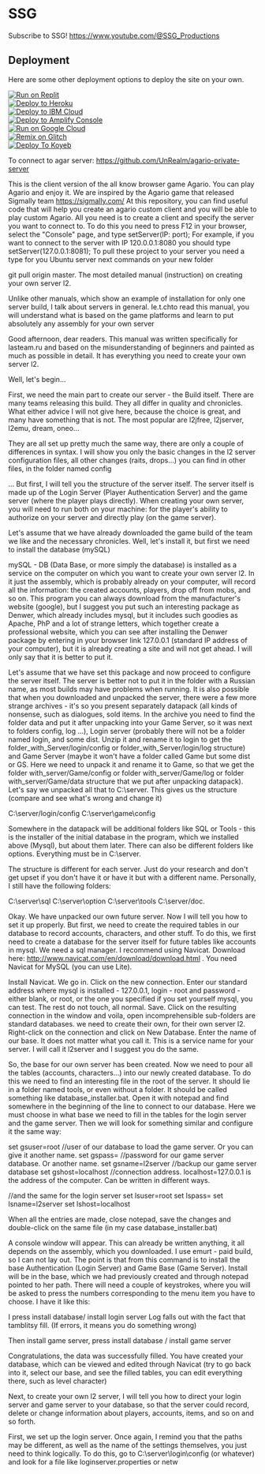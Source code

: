 # SSG

Subscribe to SSG!
https://www.youtube.com/@SSG_Productions

## Deployment
Here are some other deployment options to deploy the site on your own.

[![Run on Replit](https://raw.githubusercontent.com/BinBashBanana/deploy-buttons/master/buttons/remade/replit.svg)](https://replit.com/github/beforeblazergithub/BlazerGames)
<br>
[![Deploy to Heroku](https://raw.githubusercontent.com/BinBashBanana/deploy-buttons/master/buttons/remade/heroku.svg)](https://heroku.com/deploy/?template=https://github.com/beforeblazergithub/BlazerGames)
<br>
[![Deploy to IBM Cloud](https://raw.githubusercontent.com/BinBashBanana/deploy-buttons/master/buttons/remade/ibmcloud.svg)](https://cloud.ibm.com/devops/setup/deploy?repository=https://github.com/beforeblazergithub/BlazerGames)
<br>
[![Deploy to Amplify Console](https://raw.githubusercontent.com/BinBashBanana/deploy-buttons/master/buttons/remade/amplifyconsole.svg)](https://console.aws.amazon.com/amplify/home#/deploy?repo=https://github.com/beforeblazergithub/BlazerGames)
<br>
[![Run on Google Cloud](https://raw.githubusercontent.com/BinBashBanana/deploy-buttons/master/buttons/remade/googlecloud.svg)](https://deploy.cloud.run/?git_repo=https://github.com/beforeblazergithub/BlazerGames)
<br>
[![Remix on Glitch](https://binbashbanana.github.io/deploy-buttons/buttons/remade/glitch.svg)](https://glitch.com/edit/#!/import/github/beforeblazergithub/BlazerGames)
<br>
[![Deploy To Koyeb](https://binbashbanana.github.io/deploy-buttons/buttons/remade/koyeb.svg)](https://app.koyeb.com/deploy?type=git&repository=github.com/beforeblazergithub/BlazerGames)


To connect to agar server:
https://github.com/UnRealm/agario-private-server


This is the client version of the all know browser game Agario. You can play Agario and enjoy it. We are inspired by the Agario game that released Sigmally team https://sigmally.com/ At this repository, you can find useful code that will help you create an agario custom client and you will be able to play custom Agario. All you need is to create a client and specify the server you want to connect to. To do this you need to press F12 in your browser, select the "Console" page, and type setServer(IP: port); For example, if you want to connect to the server with IP 120.0.0.1:8080 you should type setServer(127.0.0.1:8081); To pull these project to your server you need a type for you Ubuntu server next commands on your new folder

git pull origin master.
The most detailed manual (instruction) on creating your own server l2.

Unlike other manuals, which show an example of installation for only one server build, I talk about servers in general. Ie.t.chto read this manual, you will understand what is based on the game platforms and learn to put absolutely any assembly for your own server

Good afternoon, dear readers. This manual was written specifically for lasteam.ru and based on the misunderstanding of beginners and painted as much as possible in detail. It has everything you need to create your own server l2.

Well, let's begin...

First, we need the main part to create our server - the Build itself. There are many teams releasing this build. They all differ in quality and chronicles. What either advice I will not give here, because the choice is great, and many have something that is not. The most popular are l2jfree, l2jserver, l2emu, dream, oneo...

They are all set up pretty much the same way, there are only a couple of differences in syntax. I will show you only the basic changes in the l2 server configuration files, all other changes (raits, drops...) you can find in other files, in the folder named config

... But first, I will tell you the structure of the server itself. The server itself is made up of the Login Server (Player Authentication Server) and the game server (where the player plays directly). When creating your own server, you will need to run both on your machine: for the player's ability to authorize on your server and directly play (on the game server).

Let's assume that we have already downloaded the game build of the team we like and the necessary chronicles. Well, let's install it, but first we need to install the database (mySQL)

mySQL - DB (Data Base, or more simply the database) is installed as a service on the computer on which you want to create your own server l2. In it just the assembly, which is probably already on your computer, will record all the information: the created accounts, players, drop off from mobs, and so on. This program you can always download from the manufacturer's website (google), but I suggest you put such an interesting package as Denwer, which already includes mysql, but it includes such goodies as Apache, PhP and a lot of strange letters, which together create a professional website, which you can see after installing the Denwer package by entering in your browser link 127.0.0.1 (standard IP address of your computer), but it is already creating a site and will not get ahead. I will only say that it is better to put it.

Let's assume that we have set this package and now proceed to configure the server itself. The server is better not to put it in the folder with a Russian name, as most builds may have problems when running. It is also possible that when you downloaded and unpacked the server, there were a few more strange archives - it's so you present separately datapack (all kinds of nonsense, such as dialogues, sold items. In the archive you need to find the folder data and put it after unpacking into your Game Server, so it was next to folders config, log ...), Login server (probably there will not be a folder named login, and some dist. Unzip it and rename it to login to get the folder_with_Server/login/config or folder_with_Server/login/log structure) and Game Server (maybe it won't have a folder called Game but some dist or GS. Here we need to unpack it and rename it to Game, so that we get the folder with_server/Game/config or folder with_server/Game/log or folder with_server/Game/data structure that we put after unpacking datapack). Let's say we unpacked all that to C:\server. This gives us the structure (compare and see what's wrong and change it)

C:\server/login/config C:\server\game\config

Somewhere in the datapack will be additional folders like SQL or Tools - this is the installer of the initial database in the program, which we installed above (Mysql), but about them later. There can also be different folders like options. Everything must be in C:\server.

The structure is different for each server. Just do your research and don't get upset if you don't have it or have it but with a different name. Personally, I still have the following folders:

C:\server\sql C:\server\option C:\server\tools C:\server/doc.

Okay. We have unpacked our own future server. Now I will tell you how to set it up properly. But first, we need to create the required tables in our database to record accounts, characters, and other stuff. To do this, we first need to create a database for the server itself for future tables like accounts in mysql. We need a sql manager. I recommend using Navicat. Download here: http://www.navicat.com/en/download/download.html . You need Navicat for MySQL (you can use Lite).

Install Navicat. We go in. Click on the new connection. Enter our standard address where mysql is installed - 127.0.0.1, login - root and password - either blank, or root, or the one you specified if you set yourself mysql, you can test. The rest do not touch, all normal. Save. Click on the resulting connection in the window and voila, open incomprehensible sub-folders are standard databases. we need to create their own, for their own server l2. Right-click on the connection and click on New Database. Enter the name of our base. It does not matter what you call it. This is a service name for your server. I will call it l2server and I suggest you do the same.

So, the base for our own server has been created. Now we need to pour all the tables (accounts, characters...) into our newly created database. To do this we need to find an interesting file in the root of the server. It should lie in a folder named tools, or even without a folder. It should be called something like database_installer.bat. Open it with notepad and find somewhere in the beginning of the line to connect to our database. Here we must choose in what base we need to fill in the tables for the login server and the game server. Then we will look for something similar and configure it the same way:

set gsuser=root //user of our database to load the game server. Or you can give it another name. set gspass= //password for our game server database. Or another name. set gsname=l2server //backup our game server database set gshost=localhost //connection address. localhost=127.0.0.1 is the address of the computer. Can be written in different ways.

//and the same for the login server set lsuser=root set lspass= set lsname=l2server set lshost=localhost

When all the entries are made, close notepad, save the changes and double-click on the same file (in my case database_installer.bat)

A console window will appear. This can already be written anything, it all depends on the assembly, which you downloaded. I use emurt - paid build, so I can not lay out. The point is that from this command is to install the base Authentication (Login Server) and Game Base (Game Server). Install will be in the base, which we had previously created and through notepad pointed to her path. There will need a couple of keystrokes, where you will be asked to press the numbers corresponding to the menu item you have to choose. I have it like this:

I press install database/ install login server Log falls out with the fact that tamblitsy fill. (If errors, it means you do something wrong)

Then install game server, press install database / install game server

Congratulations, the data was successfully filled. You have created your database, which can be viewed and edited through Navicat (try to go back into it, select our base, and see the filled tables, you can edit everything there, such as level character)

Next, to create your own l2 server, I will tell you how to direct your login server and game server to your database, so that the server could record, delete or change information about players, accounts, items, and so on and so forth.

First, we set up the login server. Once again, I remind you that the paths may be different, as well as the name of the settings themselves, you just need to think logically. To do this, go to C:\server\login\config (or whatever) and look for a file like loginserver.properties or netw
